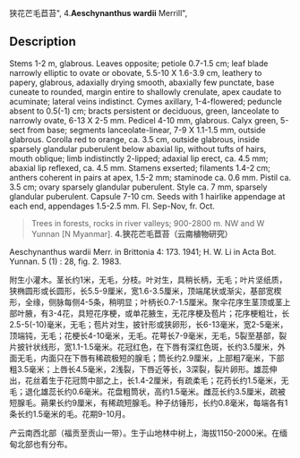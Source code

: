 狭花芒毛苣苔",
4.**Aeschynanthus wardii** Merrill",

## Description
Stems 1-2 m, glabrous. Leaves opposite; petiole 0.7-1.5 cm; leaf blade narrowly elliptic to ovate or obovate, 5.5-10 X 1.6-3.9 cm, leathery to papery, glabrous, adaxially drying smooth, abaxially few punctate, base cuneate to rounded, margin entire to shallowly crenulate, apex caudate to acuminate; lateral veins indistinct. Cymes axillary, 1-4-flowered; peduncle absent to 0.5(-1) cm; bracts persistent or deciduous, green, lanceolate to narrowly ovate, 6-13 X 2-5 mm. Pedicel 4-10 mm, glabrous. Calyx green, 5-sect from base; segments lanceolate-linear, 7-9 X 1.1-1.5 mm, outside glabrous. Corolla red to orange, ca. 3.5 cm, outside glabrous, inside sparsely glandular puberulent below abaxial lip, without tufts of hairs, mouth oblique; limb indistinctly 2-lipped; adaxial lip erect, ca. 4.5 mm; abaxial lip reflexed, ca. 4.5 mm. Stamens exserted; filaments 1.4-2 cm; anthers coherent in pairs at apex, 1.5-2 mm; staminode ca. 0.6 mm. Pistil ca. 3.5 cm; ovary sparsely glandular puberulent. Style ca. 7 mm, sparsely glandular puberulent. Capsule 7-10 cm. Seeds with 1 hairlike appendage at each end, appendages 1.5-2.5 mm. Fl. Sep-Nov, fr. Oct.

> Trees in forests, rocks in river valleys; 900-2800 m. NW and W Yunnan [N Myanmar].
**4.狭花芒毛苣苔（云南植物研究）**

Aeschynanthus wardii Merr. in Brittonia 4: 173. 1941; H. W. Li in Acta Bot. Yunnan. 5 (1) : 28, fig. 2. 1983.

附生小灌木。茎长约1米，无毛，分枝。叶对生，具稍长柄，无毛；叶片坚纸质，狭椭圆形或长圆形，长5.5-9厘米，宽1.6-3.5厘米，顶端尾状或渐尖，基部宽楔形，全缘，侧脉每侧4-5条，稍明显；叶柄长0.7-1.5厘米。聚伞花序生茎顶或茎上部叶腋，有3-4花，具短花序梗，或单花腋生，无花序梗及苞片；花序梗粗壮，长2.5-5(-10)毫米，无毛；苞片对生，披针形或狭卵形，长6-13毫米，宽2-5毫米，顶端钝，无毛；花梗长4-10毫米，无毛。花萼长7-9毫米，无毛，5裂至基部，裂片披针状线形，宽1.1-1.5毫米。花冠红色，在下唇有深红色斑，长约3.5厘米，外面无毛，内面只在下唇有稀疏极短的腺毛；筒长约2.9厘米，上部粗7毫米，下部粗3.5毫米；上唇长4.5毫米，2浅裂，下唇近等长，3深裂，裂片卵形。雄蕊伸出，花丝着生于花冠筒中部之上，长1.4-2厘米，有疏柔毛；花药长约1.5毫米，无毛；退化雄蕊长约0.6毫米。花盘粗筒状，高约1.5毫米。雌蕊长约3.5厘米，疏被短腺毛。蒴果长约9厘米，有稀疏短腺毛。种子纺锤形，长约0.8毫米，每端各有1条长约1.5毫米的毛。花期9-10月。

产云南西北部（福贡至贡山一带）。生于山地林中树上，海拔1150-2000米。在缅甸北部也有分布。
